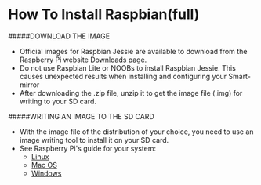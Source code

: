# How To Install Raspbian(full)

#####DOWNLOAD THE IMAGE 
  * Official images for Raspbian Jessie are available to download from the Raspberry Pi website [Downloads page.](https://www.raspberrypi.org/downloads/raspbian/) 
  * Do not use Raspbian Lite or NOOBs to install Raspbian Jessie. This causes unexpected results when installing and configuring your Smart-mirror
  * After downloading the .zip file, unzip it to get the image file (.img) for writing to your SD card.

#####WRITING AN IMAGE TO THE SD CARD

  * With the image file of the distribution of your choice, you need to use an image writing tool to install it on your SD card.
  * See Raspberry Pi's guide for your system:
    * [Linux](https://www.raspberrypi.org/documentation/installation/installing-images/linux.md)
    * [Mac OS](https://www.raspberrypi.org/documentation/installation/installing-images/mac.md)
    * [Windows](https://www.raspberrypi.org/documentation/installation/installing-images/windows.md)
